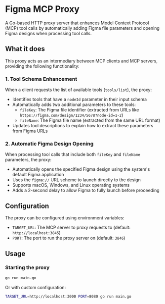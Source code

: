 # Figma MCP Proxy

A Go-based HTTP proxy server that enhances Model Context Protocol (MCP) tool calls by automatically adding Figma file parameters and opening Figma designs when processing tool calls.

## What it does

This proxy acts as an intermediary between MCP clients and MCP servers, providing the following functionality:

### 1. Tool Schema Enhancement

When a client requests the list of available tools (`tools/list`), the proxy:

- Identifies tools that have a `nodeId` parameter in their input schema
- Automatically adds two additional parameters to these tools:
  - `fileKey`: The Figma file identifier (extracted from URLs like `https://figma.com/design/1234/5678?node-id=1-2`)
  - `fileName`: The Figma file name (extracted from the same URL format)
- Updates tool descriptions to explain how to extract these parameters from Figma URLs

### 2. Automatic Figma Design Opening

When processing tool calls that include both `fileKey` and `fileName` parameters, the proxy:

- Automatically opens the specified Figma design using the system's default Figma application
- Uses the `figma://` URL scheme to launch directly to the design
- Supports macOS, Windows, and Linux operating systems
- Adds a 2-second delay to allow Figma to fully launch before proceeding

## Configuration

The proxy can be configured using environment variables:

- `TARGET_URL`: The MCP server to proxy requests to (default: `http://localhost:3845`)
- `PORT`: The port to run the proxy server on (default: `3846`)

## Usage

### Starting the proxy

```bash
go run main.go
```

Or with custom configuration:

```bash
TARGET_URL=http://localhost:3000 PORT=8080 go run main.go
```



